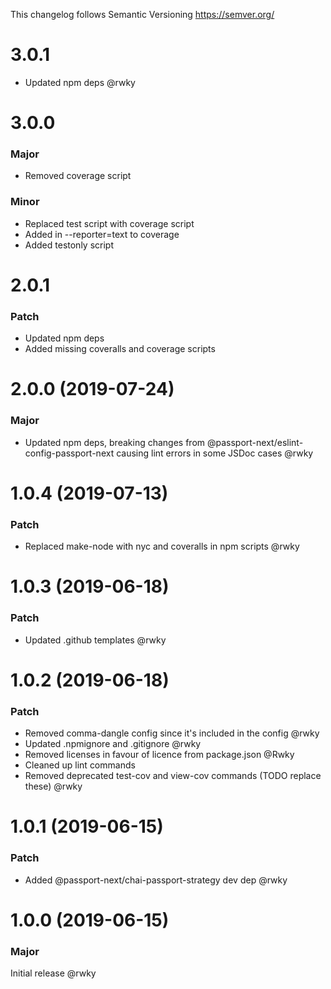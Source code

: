 This changelog follows Semantic Versioning https://semver.org/

# 3.0.1

* Updated npm deps @rwky

# 3.0.0

### Major

* Removed coverage script

### Minor

* Replaced test script with coverage script
* Added in --reporter=text to coverage
* Added testonly script

# 2.0.1

### Patch

* Updated npm deps
* Added missing coveralls and coverage scripts

# 2.0.0 (2019-07-24)

### Major

* Updated npm deps, breaking changes from @passport-next/eslint-config-passport-next causing
lint errors in some JSDoc cases @rwky

# 1.0.4 (2019-07-13)

### Patch

* Replaced make-node with nyc and coveralls in npm scripts @rwky

# 1.0.3 (2019-06-18)

### Patch

* Updated .github templates @rwky

# 1.0.2 (2019-06-18)

### Patch

* Removed comma-dangle config since it's included in the config @rwky
* Updated .npmignore and .gitignore @rwky
* Removed licenses in favour of licence from package.json @Rwky
* Cleaned up lint commands
* Removed deprecated test-cov and view-cov commands (TODO replace these) @rwky

# 1.0.1 (2019-06-15)

### Patch

* Added @passport-next/chai-passport-strategy dev dep @rwky

# 1.0.0 (2019-06-15)

### Major

Initial release @rwky
